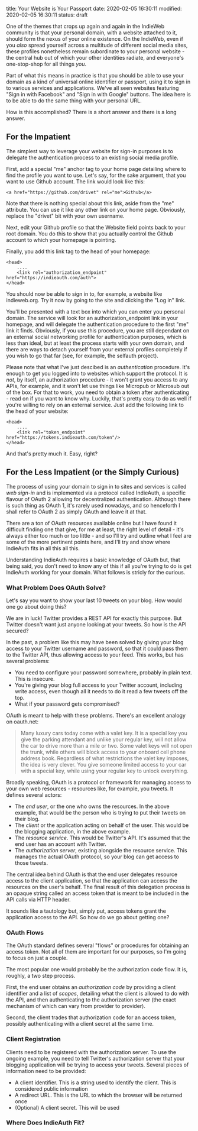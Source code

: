 title: Your Website is Your Passport
date: 2020-02-05 16:30:11
modified: 2020-02-05 16:30:11
status: draft

One of the themes that crops up again and again in the IndieWeb community is
that your personal domain, with a website attached to it, should form the
nexus of your online existence.  On the IndieWeb, even if you *also* spread
yourself across a multitude of different social media sites, these profiles
nonetheless remain subordinate to your personal website - the central hub
out of which your other identities radiate, and everyone's one-stop-shop for
all things *you*.

Part of what this means in practice is that you should be able to use your
domain as a kind of universal online identifier or passport, using it to
sign in to various services and applications.  We've all seen websites
featuring "Sign in with Facebook" and "Sign in with Google" buttons.  The
idea here is to be able to do the same thing with your personal URL.

How is this accomplished?  There is a short answer and there is a long
answer.

## For the Impatient

The simplest way to leverage your website for sign-in purposes is to delegate
the authentication process to an existing social media profile.

First, add a special "me" anchor tag to your home page detailing where to
find the profile you want to use.  Let's say, for the sake argument, that
you want to use Github account.  The link would look like this:

    <a href="https://github.com/drivet" rel="me">Github</a>

Note that there is nothing special about this link, aside from the "me"
attribute.  You can use it like any other link on your home page.
Obviously, replace the "drivet" bit with your own username.

Next, edit your Github profile so that the Website field points back to your
root domain.  You do this to show that you actually control the Github
account to which your homepage is pointing.

Finally, you add this link tag to the head of your homepage:

    <head>
        ....
        <link rel="authorization_endpoint" href="https://indieauth.com/auth">
    </head>

You should now be able to sign in to, for example, a website like
indieweb.org.  Try it now by going to the site and clicking the "Log in"
link.

You'll be presented with a text box into which you can enter you personal
domain. The service will look for an authorization_endpoint link in your
homepage, and will delegate the authentication procedure to the first "me"
link it finds.  Obviously, if you use this procedure, you are still
dependant on an external social networking profile for authentication
purposes, which is less than ideal, but at least the process starts with
your own domain, and there are ways to detach yourself from your external
profiles completely if you wish to go that far (see, for example, the
selfauth project).

Please note that what I've just descibed is an *authentication* procedure.
It's enough to get you logged into to websites which support the protocol.
It is *not*, by itself, an authorization procedure - it won't grant you
access to any APIs, for example, and it won't let use things like Micropub
or Microsub out of the box.  For that to work, you need to obtain a token
after authenticating - read on if you want to know why.  Luckily, that's
pretty easy to do as well if you're willing to rely on an external service.
Just add the following link to the head of your website:

    <head>
        ....
        <link rel="token_endpoint" href="https://tokens.indieauth.com/token"/>
    </head>

And that's pretty much it.  Easy, right?

## For the Less Impatient (or the Simply Curious)

The process of using your domain to sign in to sites and services is called
*web sign-in* and is implemented via a protocol called IndieAuth, a specific
flavour of OAuth 2 allowing for decentralized authentication.  Although
there is such thing as OAuth 1, it's rarely used nowadays, and so henceforth
I shall refer to OAuth 2 as simply OAuth and leave it at that.

There are a ton of OAuth resources available online but I have found it
difficult finding one that give, for me at least, the right level of
detail - it's always either too much or too little - and so I'll try and
outline what I feel are some of the more pertinent points here, and I'll try
and show where IndieAuth fits in all this all this.

Understanding IndieAuth requires a basic knowledge of OAuth but, that being
said, you don't need to know any of this if all you're trying to do is get
IndieAuth working for your domain.  What follows is stricly for the curious.

### What Problem Does OAuth Solve?

Let's say you want to show your last 10 tweets on your blog.  How would one
go about doing this?

We are in luck! Twitter provides a REST API for exactly this purpose.  But
Twitter doesn't want just anyone looking at your tweets.  So how is the API
secured?

In the past, a problem like this may have been solved by giving your blog
access to your Twitter username and password, so that it could pass them to
the Twitter API, thus allowing access to your feed.  This works, but has
several problems:

* You need to configure your password somewhere, probably in plain text.
  This is insecure.
* You're giving your blog full access to your Twitter account, including
  write access, even though all it needs to do it read a few tweets off the
  top.
* What if your password gets compromised?

OAuth is meant to help with these problems.  There's an excellent analogy on
oauth.net:

> Many luxury cars today come with a valet key. It is a special key you give
> the parking attendant and unlike your regular key, will not allow the
> car to drive more than a mile or two. Some valet keys will not open the
> trunk, while others will block access to your onboard cell phone address
> book. Regardless of what restrictions the valet key imposes, the idea is
> very clever. You give someone limited access to your car with a special
> key, while using your regular key to unlock everything.

Broadly speaking, OAuth is a protocol or framework for managing access to
your own web resources - resources like, for example, you tweets.  It
defines several actors:

* The *end user*, or the one who owns the resources.  In the above example,
  that would be the person who is trying to put their tweets on their blog.
* The *client* or the application acting on behalf of the user.  This would
  be the blogging application, in the above example.
* The *resource service*.  This would be Twitter's API.  It's assumed that
  the end user has an account with Twitter.
* The *authorization server*, existing alongside the resource service.  This
  manages the actual OAuth protocol, so your blog can get access to those
  tweets.

The central idea behind OAuth is that the end user delegates resource access
to the client application, so that the application can access the resources
on the user's behalf.  The final result of this delegation process is an
opaque string called an access token that is meant to be included in the API
calls via HTTP header.

It sounds like a tautology but, simply put, access tokens grant the
application access to the API.  So how do we go about getting one?

### OAuth Flows

The OAuth standard defines several "flows" or procedures for obtaining an
access token.  Not all of them are important for our purposes, so I'm going
to focus on just a couple.

The most popular one would probably be the authorization code flow.  It is,
roughly, a two step process.

First, the end user obtains an *authorization code* by providing a client
identifier and a list of *scopes*, detailing what the client is allowed to
do with the API, and then authenticating to the authorization server (the
exact mechanism of which can vary from provider to provider).

Second, the client trades that authorization code for an access token,
possibly authenticating with a client secret at the same time.



### Client Registration

Clients need to be registered with the authorization server.  To use the
ongoing example, you need to tell Twitter's authorization server that your
blogging application will be trying to access your tweets.  Several pieces
of information need to be provided:

* A client identifier. This is a string used to identify the client.  This
  is considered public information
* A redirect URL.  This is the URL to which the browser will be returned once 
* (Optional) A client secret.  This will be used 

### Where Does IndieAuth Fit?
